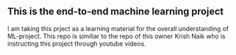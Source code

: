## This is the end-to-end machine learning project
I am taking this prject as a learning material for the overall understanding 
of ML-project. This repo is similiar to the repo of this owner Krish Naik who is instructing this project through youtube videos.
